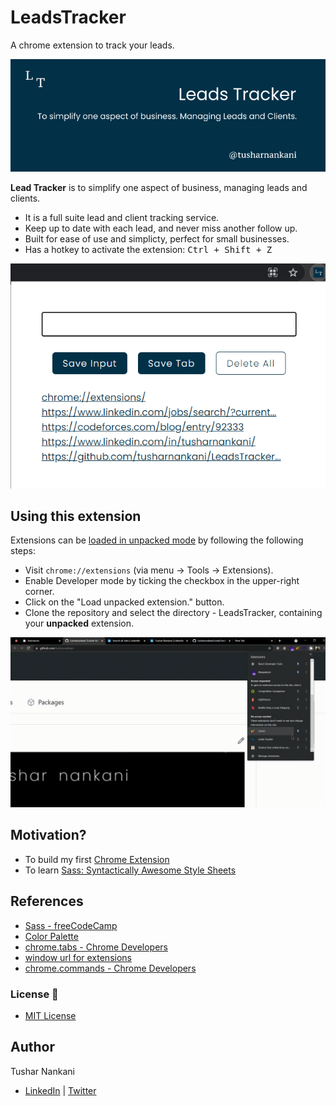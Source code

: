 # LeadsTracker

A chrome extension to track your leads.

![cover](assets/readme/poster_cover.png)

**Lead Tracker** is to simplify one aspect of business, managing leads and clients.

- It is a full suite lead and client tracking service.
- Keep up to date with each lead, and never miss another follow up.
- Built for ease of use and simplicty, perfect for small businesses.
- Has a hotkey to activate the extension: <kbd>Ctrl + Shift + Z</kbd>
  
![](assets/readme/ss.png)

## Using this extension

Extensions can be [loaded in unpacked mode](https://developer.chrome.com/extensions/getstarted#unpacked) by following the following steps:

- Visit `chrome://extensions` (via menu -> Tools -> Extensions).
- Enable Developer mode by ticking the checkbox in the upper-right corner.
- Click on the "Load unpacked extension." button.
- Clone the repository and select the directory - LeadsTracker, containing your **unpacked** extension.

![demo](assets/readme/lt-demo.gif)

## Motivation?

- To build my first [Chrome Extension](https://developer.chrome.com/docs/extensions/)
- To learn [Sass: Syntactically Awesome Style Sheets](https://sass-lang.com/)

## References

- [Sass - freeCodeCamp](https://www.freecodecamp.org/learn/front-end-libraries/sass/)
- [Color Palette](https://coolors.co/8ecae6-219ebc-023047-ffb703-fb8500)
- [chrome.tabs - Chrome Developers](https://developer.chrome.com/docs/extensions/reference/tabs/#get-the-current-tab)
- [window url for extensions](https://stackoverflow.com/a/17826527)
- [chrome.commands - Chrome Developers](https://developer.chrome.com/docs/extensions/reference/commands/)

### License 📜

- [MIT License](/LICENSE)

## Author

Tushar Nankani

- [LinkedIn](https://www.linkedin.com/in/tusharnankani/) | [Twitter](https://twitter.com/tusharnankanii)
